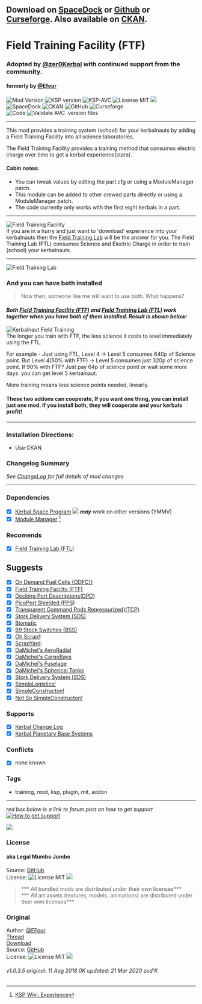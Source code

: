 <!-- Readme.md v1.1.2.0
Field Training Facility
created: 23 Sep 19
updated: 2020 03 22 -->

## Download on [SpaceDock][MOD:rel-spacedock] or [Github][MOD:rel-github] or [Curseforge][MOD:rel-curseforge]. Also available on [CKAN][MOD:rel-ckan].  

# Field Training Facility (FTF)
### Adopted by [@zer0Kerbal][LINK:zer0kerbal] with continued support from the community.  
#### formerly by [@Efour][LINK:efour]  
![Mod Version][shield:mod:latest] 
![KSP version][shield:ksp] ![KSP-AVC][shield:kspavc] ![License MIT][shield:license] ![][LOGO:mit]   
![SpaceDock][shield:spacedock] ![CKAN][shield:ckan] ![GitHub][shield:github] ![Curseforge][shield:curseforge]  
![Code][shield:code] ![Validate AVC .version files][shield:avcvalid]  
***

This mod provides a training system (school) for your kerbalnauts by adding a Field Training Facility into all science laboratories. 

The Field Training Facility provides a training method that consumes electric charge over time to get a kerbal experience(stars).
  
#### Cabin notes:  
- You can tweak values by editing the part.cfg or using a ModuleManager patch.  
- This module can be added to other crewed parts directly or using a ModuleManager patch.  
- The code currently only works with the first eight kerbals in a part.  
***
![Field Training Facility][IMG:hero:1]  
If you are in a hurry and just want to 'download' experience into your kerbalnauts then  the [Field Training Lab][thread:FTL] will be the answer for you. The Field Training Lab (FTL) consumes Science and Electric Charge in order to train (school) your kerbalnauts. 
***
![Field Training Lab][IMG:hero:0]
### And you can have both installed
> Now then, someone like me will want to use both. What happens?
#### *Both [Field Training Facility (FTF)][thread:FTF] and [Field Training Lab (FTL)][thread:FTL] work together when you have both of them installed. Result is shown below:*
![Kerbalnaut Field Training][IMG:hero:2]  
The longer you train with FTF, the less science it costs to level immediately using the FTL.

For example - 
Just using FTL, Level 4 -> Level 5 consumes 640p of Science point.
But Level 4(50% with FTF) -> Level 5 consumes just 320p of science point.
If 90% with FTF? Just pay 64p of science point or wait some more days. you can get level 5 kerbalnaut.

More training means less science points needed, linearly.

#### These two addons can cooperate, If you want one thing, you can install just one mod. If you install both, they will cooperate and your kerbals profit!  
***
### Installation Directions:
- Use CKAN
### Changelog Summary
*See [ChangeLog][MOD:changelog] for full details of mod changes*
***
### Dependencies
- [x] [Kerbal Space Program][KSP:website] [![][shield:ksp]][KSP:website] ***may*** work on other versions (YMMV)
- [x] [Module Manager][thread:mm] [^2]
### Recomends  
- [x] [Field Training Lab (FTL)][thread:FTL]  
## Suggests
- [x] [On Demand Fuel Cells {ODFC)}][thread:ODFC]  
- [x] [Field Training Facility (FTF)][thread:FTF]  
- [x] [Docking Port Descriptions(DPD)][thread:DPD]  
- [x] [PicoPort Shielded (PPS)][thread:PPS]  
- [x] [Transparent Command Pods Repressurized)(TCP)][thread:TCP]  
- [x] [Stork Delivery System (SDS)][thread:SDS]
- [x] [Biomatic][thread:BIO]
- [x] [B9 Stock Switches (BSS)]()
- [x] [Oh Scrap!][thread:OHS]:  
- [x] [ScrapYard][thread:SYD]:  
- [x] [DaMichel's AeroRadial][thread:DAR]  
- [x] [DaMichel's CargoBays][thread:DCB]  
- [x] [DaMichel's Fuselage][thread:DMF]  
- [x] [DaMichel's Spherical Tanks][thread:DST]  
- [x] [Stork Delivery System (SDS)][thread:SDS]  
- [x] [SimpleLogistics!][thread:SL!]  
- [x] [SimpleConstructon!][thread:SC!]  
- [x] [Not So SimpleConstructon!][thread:NSSC]  
### Supports
- [x] [Kerbal Change Log][thread:kcl]  
- [x] [Kerbal Planetary Base Systems][thread:kpbs]  
### Conflicts
- [x] none known
### Tags
 - training, mod, ksp, plugin, mit, addon
***  
*red box below is a link to forum post on how to get support*  
[![How to get support][image:get-support]][thread:getsupport]

[![][UTUBE:img]][UTUBE:link]

### License
#### aka Legal Mumbo Jumbo
Source: [GitHub][MOD:github:repo]  
License: ![License MIT][shield:license] ![][LOGO:mit]    
> *** All bundled mods are distributed under their own licenses***  
> *** All art assets (textures, models, animations) are distributed under their own licenses***   
### Original
Author: [@EFour][LINK:efour]  
[Thread][MOD:original:thread]  
[Download][MOD:original:download]  
Source: [GitHub][MOD:original:source]  
License: ![License MIT][shield:license] ![][LOGO:mit]  

###### v1.0.3.5 original: 11 Aug 2018 0K updated: 21 Mar 2020 zed'K

<!-- graphical links to downloads -->
[MOD:license]:      https://github.com/zer0Kerbal/FieldTrainingFacility/blob/master/LICENSE
[MOD:contributing]: https://github.com/zer0Kerbal/FieldTrainingFacility/blob/master/.github/CONTRIBUTING.md
[MOD:issues]:       https://github.com/zer0Kerbal/FieldTrainingFacility/issues
[MOD:wiki]:         https://github.com/zer0Kerbal/FieldTrainingFacility/
[MOD:known]:        https://github.com/zer0Kerbal/FieldTrainingFacility/wiki/Known-Issues
[MOD:forum]:        https://forum.kerbalspaceprogram.com/index.php?/topic/191045-*
[MOD:github:repo]:  https://github.com/zer0Kerbal/FieldTrainingFacility/
[MOD:changelog]:    https://raw.githubusercontent.com/zer0Kerbal/FieldTrainingFacility/master/Changelog.cfg
[KSP:website]:      http://kerbalspaceprogram.com/

<!--- original mod stuff -->
[MOD:original:source]:  https://spacedock.info/mod/971/Training%20Laboratory/download/1.0.3.3  
[MOD:original:thread]:  https://forum.kerbalspaceprogram.com/index.php?/topic/149796-*  
[MOD:original:download]: https://spacedock.info/mod/971/Training%20Laboratory/download/1.0.3.3  

<!--- license logo urls -->
[LOGO:mit]:     https://i.postimg.cc/bvjfsMP5/MIT-17x17.png
[LOGO:gplv3]:   https://i.postimg.cc/90kCDs7K/gplv3-48x17.png
[LOGO:ccbysa4]: https://licensebuttons.net/l/by-sa/4.0/80x15.png

[MOD:rel-github]: https://github.com/zer0Kerbal/FieldTrainingFacility/releases/latest "GitHub"
[MOD:rel-spacedock]: http://spacedock.info/mod/971
[MOD:rel-curseforge]: https://www.curseforge.com/kerbal/ksp-mods/FieldTrainingFacility
[MOD:rel-ckan]: http://forum.kerbalspaceprogram.com/index.php?/topic/90246-*

[image:rel-github]:       https://i.imgur.com/RE4Ppr9.png
[image:rel-spacedock]: https://i.imgur.com/m0a7tn2.png
[image:rel-curseforge]: https://i.postimg.cc/RZNyB5vP/Download-On-Curse.png
[image:get-support]:    https://i.postimg.cc/vHP6zmrw/image.png

[image:rel-ckan]:    https://i.postimg.cc/x8XSVg4R/sj507JC.png
[image:changelog]: https://i.postimg.cc/qM9p4V0C/changelog.png
[image:source]:      https://i.postimg.cc/tJ8GqW0H/source.png

[image:rel-github-sm]:      https://i.postimg.cc/1XXy5yfD/github.png
[image:rel-spacedock-sm]: https://i.postimg.cc/DZ22Hrhj/spacedock.png
[image:rel-curseforge-sm]: https://i.postimg.cc/ZRVTSWKT/UVVt0OP.png
  
[shield:mod:latest]: https://img.shields.io/github/v/release/zer0Kerbal/FieldTrainingFacility?include_prereleases?style=plastic
[shield:mod]: https://img.shields.io/endpoint?url=https://raw.githubusercontent.com/zer0Kerbal/FieldTrainingFacility/master/json/mod.json
[shield:ksp]: https://img.shields.io/endpoint?url=https://raw.githubusercontent.com/zer0Kerbal/FieldTrainingFacility/master/json/ksp.json
[shield:license]: https://img.shields.io/endpoint?url=https://raw.githubusercontent.com/zer0Kerbal/FieldTrainingFacility/master/json/license.json
[shield:code]: https://img.shields.io/endpoint?url=https://raw.githubusercontent.com/zer0Kerbal/FieldTrainingFacility/master/json/code.json  
[shield:kspavc]:     https://img.shields.io/badge/KSP-AVC--supported-brightgreen.svg?style=plastic
[shield:spacedock]:  https://img.shields.io/badge/SpaceDock-listed-blue.svg?style=plastic
[shield:ckan]:       https://img.shields.io/badge/CKAN-Indexed-blue.svg?style=plastic
[shield:github]:     https://img.shields.io/badge/Github-Indexed-blue.svg?style=plastic&logo=github
[shield:curseforge]: https://img.shields.io/badge/CurseForge-listed-blue.svg?style=plastic  
[shield:avcvalid]:    https://github.com/zer0Kerbal/FieldTrainingFacility/workflows/Validate%20AVC%20.version%20files/badge.svg

<!-- zer0Kerbal mods -->
[thread:ODFC]: https://forum.kerbalspaceprogram.com/index.php?/topic/187625-* "On Demand Fuel Cells"
[thread:FTF]:  https://forum.kerbalspaceprogram.com/index.php?/topic/188841-* "Field Training Facility"
[thread:FTL]:  https://forum.kerbalspaceprogram.com/index.php?/topic/188841-* "Field Training Lab"
[thread:MHH]:  https://forum.kerbalspaceprogram.com/index.php?/topic/188246-* "More Hitchhikers"
[thread:TCP]:  https://forum.kerbalspaceprogram.com/index.php?/topic/187495-* "Transparent Command Pods"
[thread:NUK]:  https://forum.kerbalspaceprogram.com/index.php?/topic/21466-*
[thread:OHS]:  https://forum.kerbalspaceprogram.com/index.php?/topic/192360-* "Oh Scrap!"
[thread:SYD]:  https://forum.kerbalspaceprogram.com/index.php?/topic/192360-* "ScrapYard"
[thread:DRL]: https:// "DRElite (DRL)"

[thread:DPD]:  https://github.com/zer0Kerbal/KGEx/tree/master/GameData/KGEx/DockingPortDescriptions  
[thread:PPS]:  https://forum.kerbalspaceprogram.com/index.php?/topic/192187-*  
[thread:VG0]:  http:// "Vanguard"  
[thread:PRB]:  http:// "ProbiTronics"  
[thread:CTN]:  http:// "CTN"  
[thread:DST]:  https://forum.kerbalspaceprogram.com/index.php?/topic/191719-* "DaMichel's Spherical Tanks"  
[thread:DMF]:  https://forum.kerbalspaceprogram.com/index.php?/topic/191719-* "DaMichel's Fuselage"  
[thread:DAR]:  https://forum.kerbalspaceprogram.com/index.php?/topic/191719-* "DaMichel's AeroRadial"  
[thread:DCB]:  https://forum.kerbalspaceprogram.com/index.php?/topic/191719-* "DaMichel's CargoBays"  
[thread:SDS]:  https://forum.kerbalspaceprogram.com/index.php?/topic/191719-* "Stork Delivery System (SDS)"  
[thread:SC!]:  https://forum.kerbalspaceprogram.com/index.php?/topic/191424-* "SimpleConstructon!"  
[thread:SL!]:  https://forum.kerbalspaceprogram.com/index.php?/topic/191045-* "SimpleLogistics!"  
[thread:NSSC]: https://forum.kerbalspaceprogram.com/index.php?/topic/191504-* "Not So SimpleConstructon!" 
[thread:BIO]:  https://forum.kerbalspaceprogram.com/index.php?/topic/191426-* "Biomatic"  
[thread:BSS]:  http:// "B9 Stock Switches"  
[thread:HB!]:  http:// "HotBeverages"  

[thread:mm]:  http://forum.kerbalspaceprogram.com/index.php?/topic/50533-* "ModuleManager"  
[thread:mc]:  https://forum.kerbalspaceprogram.com/index.php?/topic/178484-* " "
[thread:kcl]:  https://forum.kerbalspaceprogram.com/index.php?/topic/179207-* "Kerbal Change Log"  

[thread:tweakscale]:            https://forum.kerbalspaceprogram.com/index.php?/topic/179030-*
[thread:crp]: http://forum.kerbalspaceprogram.com/index.php?/topic/83007-*
[thread:kpbs]: http://forum.kerbalspaceprogram.com/index.php?/topic/133606-1 "Kerbal Planetary Base Systems"  
[thread:getsupport]: https://forum.kerbalspaceprogram.com/index.php?/topic/83212-*
[thread:wiki:xp]: https://wiki.kerbalspaceprogram.com/wiki/Experience "KSP WIKI: Experience"
[LINK:zer0Kerbal]: https://forum.kerbalspaceprogram.com/index.php?/profile/190933-zer0kerbal/  
[LINK:efour]:      https://forum.kerbalspaceprogram.com/index.php?/profile/152350-efour/ "Efour"  
[LINK:orig]:       https://forum.kerbalspaceprogram.com/index.php?/profile/152350-efour/ "Efour"  


[IMG:hero:0]: https://i.imgur.com/VGwKrJn.png "Field Training Lab"  
[IMG:hero:1]: https://i.imgur.com/IA449bT.png "Field Training Facility" 
[IMG:hero:2]: https://i.imgur.com/FoeIXB6.png "with both Field Training Facility and Lab installed"  

[UTUBE:img]:  https://img.youtube.com/vi/-_IweZIT7OI/0.jpg  
[UTUBE:link]: https://youtu.be/-_IweZIT7OI "Kottabo Talks Field Training Facility"  


[^1]: *Be Kind: Lithobrake, not jakebrake! Keep your Module Manager up to date*  
[^2]: [KSP Wiki: Experience][thread:wiki:xp]  
